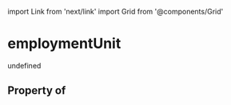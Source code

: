 import Link from 'next/link'
import Grid from '@components/Grid'

# employmentUnit

undefined

## Property of



